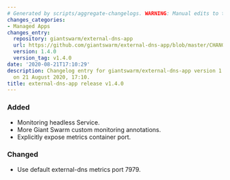 ```yaml
---
# Generated by scripts/aggregate-changelogs. WARNING: Manual edits to this files will be overwritten.
changes_categories:
- Managed Apps
changes_entry:
  repository: giantswarm/external-dns-app
  url: https://github.com/giantswarm/external-dns-app/blob/master/CHANGELOG.md#140---2020-08-21
  version: 1.4.0
  version_tag: v1.4.0
date: '2020-08-21T17:10:29'
description: Changelog entry for giantswarm/external-dns-app version 1.4.0, published
  on 21 August 2020, 17:10.
title: external-dns-app release v1.4.0
---
```


### Added
- Monitoring headless Service.
- More Giant Swarm custom monitoring annotations.
- Explicitly expose metrics container port.
### Changed
- Use default external-dns metrics port 7979.
